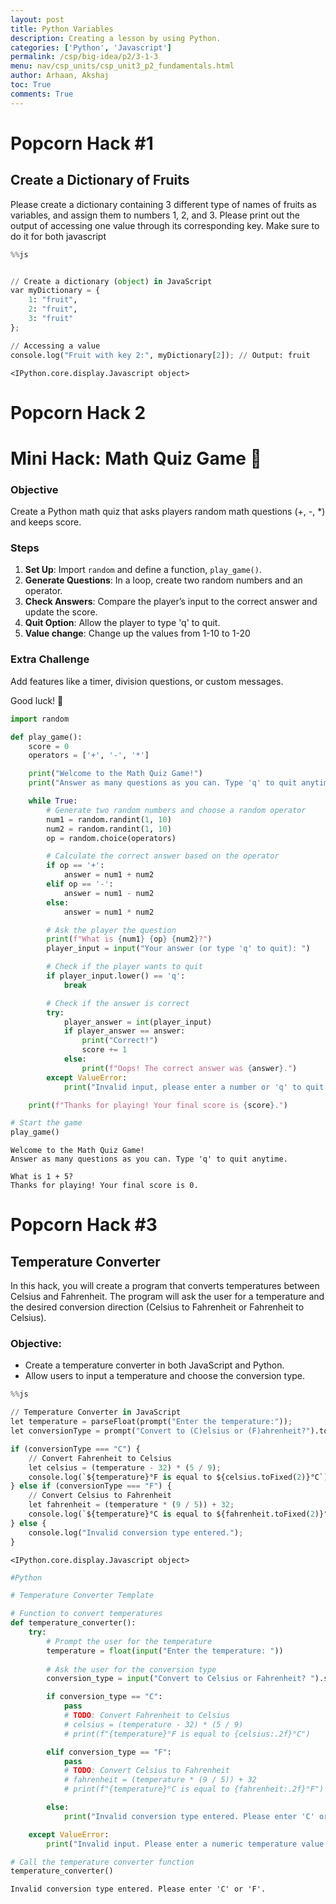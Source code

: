 ```yaml
---
layout: post
title: Python Variables
description: Creating a lesson by using Python.
categories: ['Python', 'Javascript']
permalink: /csp/big-idea/p2/3-1-3
menu: nav/csp_units/csp_unit3_p2_fundamentals.html
author: Arhaan, Akshaj
toc: True
comments: True
---
```


# Popcorn Hack #1
## Create a Dictionary of Fruits

Please create a dictionary containing 3 different type of names of fruits as variables, and assign them to numbers 1, 2, and 3. Please print out the output of accessing one value through its corresponding key. Make sure to do it for both javascript





```python
%%js


// Create a dictionary (object) in JavaScript
var myDictionary = {
    1: "fruit",
    2: "fruit",
    3: "fruit"
};

// Accessing a value
console.log("Fruit with key 2:", myDictionary[2]); // Output: fruit
```


    <IPython.core.display.Javascript object>


# Popcorn Hack 2

# Mini Hack: Math Quiz Game 🎉

### Objective
Create a Python math quiz that asks players random math questions (+, -, *) and keeps score.

### Steps
1. **Set Up**: Import `random` and define a function, `play_game()`.
2. **Generate Questions**: In a loop, create two random numbers and an operator.
3. **Check Answers**: Compare the player’s input to the correct answer and update the score.
4. **Quit Option**: Allow the player to type 'q' to quit.
5. **Value change**: Change up the values from 1-10 to 1-20

### Extra Challenge
Add features like a timer, division questions, or custom messages.

Good luck! 🚀



```python
import random

def play_game():
    score = 0
    operators = ['+', '-', '*']

    print("Welcome to the Math Quiz Game!")
    print("Answer as many questions as you can. Type 'q' to quit anytime.\n")

    while True:
        # Generate two random numbers and choose a random operator
        num1 = random.randint(1, 10)
        num2 = random.randint(1, 10)
        op = random.choice(operators)

        # Calculate the correct answer based on the operator
        if op == '+':
            answer = num1 + num2
        elif op == '-':
            answer = num1 - num2
        else:
            answer = num1 * num2

        # Ask the player the question
        print(f"What is {num1} {op} {num2}?")
        player_input = input("Your answer (or type 'q' to quit): ")

        # Check if the player wants to quit
        if player_input.lower() == 'q':
            break

        # Check if the answer is correct
        try:
            player_answer = int(player_input)
            if player_answer == answer:
                print("Correct!")
                score += 1
            else:
                print(f"Oops! The correct answer was {answer}.")
        except ValueError:
            print("Invalid input, please enter a number or 'q' to quit.")

    print(f"Thanks for playing! Your final score is {score}.")

# Start the game
play_game()

```

    Welcome to the Math Quiz Game!
    Answer as many questions as you can. Type 'q' to quit anytime.
    
    What is 1 + 5?
    Thanks for playing! Your final score is 0.




# Popcorn Hack #3
## Temperature Converter

In this hack, you will create a program that converts temperatures between Celsius and Fahrenheit. The program will ask the user for a temperature and the desired conversion direction (Celsius to Fahrenheit or Fahrenheit to Celsius).

### Objective:
- Create a temperature converter in both JavaScript and Python.
- Allow users to input a temperature and choose the conversion type.





```python
%%js

// Temperature Converter in JavaScript
let temperature = parseFloat(prompt("Enter the temperature:"));
let conversionType = prompt("Convert to (C)elsius or (F)ahrenheit?").toUpperCase();

if (conversionType === "C") {
    // Convert Fahrenheit to Celsius
    let celsius = (temperature - 32) * (5 / 9);
    console.log(`${temperature}°F is equal to ${celsius.toFixed(2)}°C`);
} else if (conversionType === "F") {
    // Convert Celsius to Fahrenheit
    let fahrenheit = (temperature * (9 / 5)) + 32;
    console.log(`${temperature}°C is equal to ${fahrenheit.toFixed(2)}°F`);
} else {
    console.log("Invalid conversion type entered.");
}
```


    <IPython.core.display.Javascript object>



```python
#Python

# Temperature Converter Template

# Function to convert temperatures
def temperature_converter():
    try:
        # Prompt the user for the temperature
        temperature = float(input("Enter the temperature: "))
        
        # Ask the user for the conversion type
        conversion_type = input("Convert to Celsius or Fahrenheit? ").strip().upper()

        if conversion_type == "C":
            pass
            # TODO: Convert Fahrenheit to Celsius
            # celsius = (temperature - 32) * (5 / 9)
            # print(f"{temperature}°F is equal to {celsius:.2f}°C")

        elif conversion_type == "F":
            pass
            # TODO: Convert Celsius to Fahrenheit
            # fahrenheit = (temperature * (9 / 5)) + 32
            # print(f"{temperature}°C is equal to {fahrenheit:.2f}°F")

        else:
            print("Invalid conversion type entered. Please enter 'C' or 'F'.")

    except ValueError:
        print("Invalid input. Please enter a numeric temperature value.")

# Call the temperature converter function
temperature_converter()


```

    Invalid conversion type entered. Please enter 'C' or 'F'.

